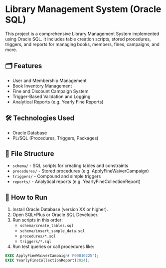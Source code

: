 # Library Management System (Oracle SQL)

This project is a comprehensive Library Management System implemented using Oracle SQL. It includes table creation scripts, stored procedures, triggers, and reports for managing books, members, fines, campaigns, and more.

## 🗂️ Features

- User and Membership Management
- Book Inventory Management
- Fine and Discount Campaign System
- Trigger-Based Validation and Logging
- Analytical Reports (e.g. Yearly Fine Reports)

## 🛠️ Technologies Used

- Oracle Database
- PL/SQL (Procedures, Triggers, Packages)

## 📁 File Structure

- `schema/` - SQL scripts for creating tables and constraints
- `procedures/` - Stored procedures (e.g. ApplyFineWaiverCampaign)
- `triggers/` - Compound and simple triggers
- `reports/` - Analytical reports (e.g. YearlyFineCollectionReport)

## 🧪 How to Run

1. Install Oracle Database (version XX or higher).
2. Open SQL*Plus or Oracle SQL Developer.
3. Run scripts in this order:
   - `schema/create_tables.sql`
   - `schema/insert_sample_data.sql`
   - `procedures/*.sql`
   - `triggers/*.sql`
4. Run test queries or call procedures like:

```sql
EXEC ApplyFineWaiverCampaign('F00010225');
EXEC YearlyFineCollectionReport(2024);

